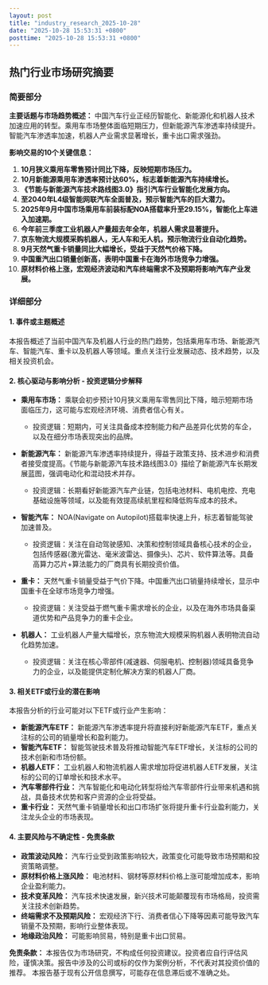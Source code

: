 ```yaml
---
layout: post
title: "industry_research_2025-10-28"
date: "2025-10-28 15:53:31 +0800"
posttime: "2025-10-28 15:53:31 +0800"
---
```


## 热门行业市场研究摘要

### 简要部分

**主要话题与市场趋势概述：** 中国汽车行业正经历智能化、新能源化和机器人技术加速应用的转型。乘用车市场整体面临短期压力，但新能源汽车渗透率持续提升。智能汽车渗透率加速，机器人产业需求显著增长，重卡出口需求强劲。

**影响交易的10个关键信息：**

1.  **10月狭义乘用车零售预计同比下降，反映短期市场压力。**
2.  **10月新能源乘用车渗透率预计达60%，标志着新能源汽车持续增长。**
3.  **《节能与新能源汽车技术路线图3.0》指引汽车行业智能化发展方向。**
4.  **至2040年L4级智能网联汽车全面普及，预示智能汽车的巨大潜力。**
5.  **2025年9月中国市场乘用车前装标配NOA搭载率升至29.15%，智能化上车进入加速期。**
6.  **今年前三季度工业机器人产量超去年全年，机器人需求显著提升。**
7.  **京东物流大规模采购机器人，无人车和无人机，预示物流行业自动化趋势。**
8.  **9月天然气重卡销量同比大幅增长，受益于天然气价格下降。**
9.  **中国重汽出口销量创新高，表明中国重卡在海外市场竞争力增强。**
10. **原材料价格上涨，宏观经济波动和汽车终端需求不及预期将影响汽车产业发展。**

### 详细部分

#### 1. 事件或主题概述

本报告概述了当前中国汽车及机器人行业的热门趋势，包括乘用车市场、新能源汽车、智能汽车、重卡以及机器人等领域。重点关注行业发展动态、技术趋势，以及相关投资机会。

#### 2. 核心驱动与影响分析 - 投资逻辑分步解释

*   **乘用车市场：** 乘联会初步预计10月狭义乘用车零售同比下降，暗示短期市场面临压力，这可能与宏观经济环境、消费者信心有关。

    *   投资逻辑：短期内，可关注具备成本控制能力和产品差异化优势的车企，以及在细分市场表现突出的品牌。
*   **新能源汽车：** 新能源汽车渗透率持续提升，得益于政策支持、技术进步和消费者接受度提高。《节能与新能源汽车技术路线图3.0》描绘了新能源汽车长期发展蓝图，强调电动化和混动技术并存。

    *   投资逻辑：长期看好新能源汽车产业链，包括电池材料、电机电控、充电基础设施等领域，以及能有效提高续航里程和降低购车成本的技术。
*   **智能汽车：** NOA(Navigate on Autopilot)搭载率快速上升，标志着智能驾驶加速普及。

    *   投资逻辑：关注在自动驾驶感知、决策和控制领域具备核心技术的企业，包括传感器(激光雷达、毫米波雷达、摄像头)、芯片、软件算法等。具备高算力芯片+算法能力的厂商具有长期投资价值。
*   **重卡：** 天然气重卡销量受益于气价下降。中国重汽出口销量持续增长，显示中国重卡在全球市场竞争力增强。

    *   投资逻辑：关注受益于燃气重卡需求增长的企业，以及在海外市场具备渠道优势和产品竞争力的重卡企业。
*   **机器人：** 工业机器人产量大幅增长，京东物流大规模采购机器人表明物流自动化趋势加速。

    *   投资逻辑：关注在核心零部件(减速器、伺服电机、控制器)领域具备竞争力的企业，以及能提供定制化解决方案的机器人厂商。

#### 3. 相关ETF或行业的潜在影响

本报告分析的行业可能对以下ETF或行业产生影响：

*   **新能源汽车ETF：** 新能源汽车渗透率提升将直接利好新能源汽车ETF，重点关注标的公司的销量增长和盈利能力。
*   **智能汽车ETF：** 智能驾驶技术普及将推动智能汽车ETF增长，关注标的公司的技术创新和市场份额。
*   **机器人ETF：** 工业机器人和物流机器人需求增加将促进机器人ETF发展，关注标的公司的订单增长和技术水平。
*   **汽车零部件行业：** 汽车智能化和电动化转型将给汽车零部件行业带来机遇和挑战，具备技术优势和客户资源的企业将受益。
*   **重卡行业：** 天然气重卡销量增长和出口市场扩张将提升重卡行业盈利能力，关注龙头企业的市场表现。

#### 4. 主要风险与不确定性 - 免责条款

*   **政策波动风险：** 汽车行业受到政策影响较大，政策变化可能导致市场预期和投资策略调整。
*   **原材料价格上涨风险：** 电池材料、钢材等原材料价格上涨可能增加成本，影响企业盈利能力。
*   **技术变革风险：** 汽车技术快速发展，新兴技术可能颠覆现有市场格局，投资需关注技术创新趋势。
*   **终端需求不及预期风险：** 宏观经济下行、消费者信心下降等因素可能导致汽车销量不及预期，影响行业整体表现。
*   **地缘政治风险：** 可能影响贸易，特别是重卡出口贸易。

**免责条款：** 本报告仅为市场研究，不构成任何投资建议。投资者应自行评估风险，谨慎决策。报告中涉及的公司或标的仅作为案例分析，不代表对其投资价值的推荐。 本报告基于现有公开信息撰写，可能存在信息滞后或不准确之处。